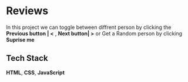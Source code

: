 # Reviews
In this project we can toggle between diffrent person by clicking the **Previous button | <** ,  **Next button| >** or Get a Random person by clicking **Suprise me** 


## Tech Stack
**HTML**, **CSS**, **JavaScript**
